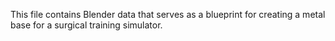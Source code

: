 This file contains Blender data that serves as a blueprint for creating a metal base for a surgical training simulator.
